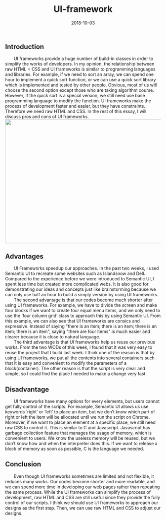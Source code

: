 ﻿---
layout: essay
type: essay
title: UI-framework
# All dates must be YYYY-MM-DD format!
date: 2018-10-03
labels:
  - UI frameworks
  - HTML
  - CSS
---

<h2>Introduction  </h2>
<div style="text-indent:2em">
 UI frameworks provide a huge number of build-in classes in order to simplify the works of developers. In my opinion, the relationship between raw HTML + CSS and UI frameworks  is similar to programming languages and libraries. For example, if we need to sort an array, we can spend one hour to implement a quick sort function, or we can use a quick sort library which is implemented and tested by other people. Obvious, most of us will choose the second option except those who are taking algorithm course. However, if the quick sort is a special version, we still need use base programming language to modify the function. 
UI frameworks make the process of development faster and easier, but they have constraints. Therefore we need raw HTML and CSS.  In the rest of this essay, I will discuss pros and cons of UI frameworks.

</div>
<img src="https://cdn-images-1.medium.com/max/2000/1*PIiTEjTw3x09F3hK3cg8SA.png" width="600" height="400">
<h2>Advantages  </h2>
<div style="text-indent:2em">
		UI Frameworks speedup our approaches. In the past two weeks, I used Semantic UI to recreate some websites such as Islandsnow and Dell.	 Compared to the experience before we were introduced to Semantic UI, I spent less time but created more complicated webs. It is also good for demonstrating our ideas and concepts just like brainstorming because we can only use half an hour to build a simply version by using UI frameworks. 
</div>

<div style="text-indent:2em">
	The second advantage is that our codes become much shorter after using UI frameworks. For example, we have to divide the screen and make four blocks if we want to create four equal menu items, and we only need to use the ‘four column grid’ class to approach this by using Semantic UI. From this example, we can also see that UI frameworks are consics and expressive. Instead of saying "there is an item; there is an item; there is an item; there is an item", saying "there are four items" is much easier and clearer because it is close to natural language.

</div>

<div style="text-indent: 2em">
	The third advantage is that UI frameworks help us reuse our previous works. From the two WODs of this week, I found that it was very easy to reuse the project that I build last week. I think one of the reason is that by using UI frameworks, we put all the contents into several containers such that it is easy and convenient to modify the parameters of a block(container). The other reason is that the script is very clear and simple, so I could find the place I needed to make a change very fast. 

</div>

<h2>Disadvantage  </h2>
<div style="text-indent:2em">  
	UI frameworks have many options for every elements, but users cannot get fully control of the scripts. For example, Semantic UI allows us use keywords ‘right’ or ‘left’ to place an item, but we don’t know which part of right or left the item will be allocated until we run the script on Chrome. Moreover, if we want to place an element at a specific place, we still need raw CSS to control it. This is similar to C and Javascript. Javascript has garbage collection feature that manages the usage of memory, which is convenient to users. We know the useless memory will be reused, but we don’t know how and when the interpreter does this. If we want to release a block of memory as soon as possible, C is the language we needed.
</div>	


<h2>Conclusion</h2>
<div style="text-indent:2em">  
	Even though UI frameworks sometimes are limited and not flexible, it reduces many works. Our codes become shorter and more readable, and we can spend more time in developing our web pages rather than repeating the same process. While the UI frameworks can simplify the process of development, raw HTML and CSS are still useful since they provide the fully control of our scripts. I think we should use UI frameworks to approach our designs as the first step. Then, we can use raw HTML and CSS to adjust our designs.
</div>

